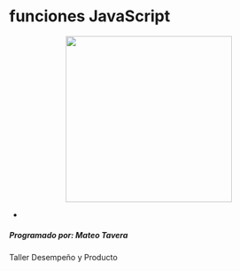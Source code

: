 # funciones JavaScript

<p align="center">
 <img src="https://firebasestorage.googleapis.com/v0/b/phytonjuevesmtr.appspot.com/o/echo.png?alt=media&token=2f7f4508-3a65-43ef-90b8-d08eb2a4b338" 
 width="300" height="">  
</p>

* 
##### Programado por: Mateo Tavera
Taller Desempeño y Producto 

